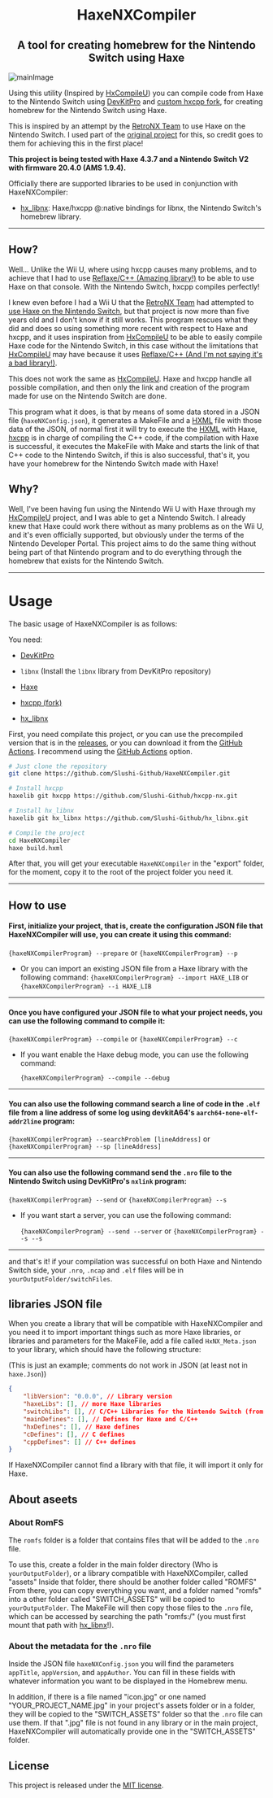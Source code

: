 <h1 align="center">HaxeNXCompiler</h1>
<h2 align="center">A tool for creating homebrew for the Nintendo Switch using Haxe</h2>

![mainImage](https://github.com/Slushi-Github/HaxeNXCompiler/blob/main/docs/readme/MainImage.png)

Using this utility (Inspired by [HxCompileU](https://github.com/Slushi-Github/hxCompileU)) you can compile code from Haxe to the Nintendo Switch using [DevKitPro](https://devkitpro.org) and [custom hxcpp fork](https://github.com/Slushi-Github/hxcpp-nx), for creating homebrew for the Nintendo Switch using Haxe.

This is inspired by an attempt by the [RetroNX Team](https://github.com/retronx-team) to use Haxe on the Nintendo Switch. I used part of the [original project](https://github.com/retronx-team/switch-haxe) for this, so credit goes to them for achieving this in the first place!

**This project is being tested with Haxe 4.3.7 and a Nintendo Switch V2 with firmware 20.4.0 (AMS 1.9.4).**

Officially there are supported libraries to be used in conjunction with HaxeNXCompiler:

- [hx_libnx](https://github.com/Slushi-Github/hx_libnx): Haxe/hxcpp @:native bindings for libnx, the Nintendo Switch's homebrew library.

-----

## How?

Well... Unlike the Wii U, where using hxcpp causes many problems, and to achieve that I had to use [Reflaxe/C++ (Amazing library!)](https://github.com/SomeRanDev/reflaxe.CPP) to be able to use Haxe on that console. With the Nintendo Switch, hxcpp compiles perfectly!

I knew even before I had a Wii U that the [RetroNX Team](https://github.com/retronx-team) had attempted to [use Haxe on the Nintendo Switch](https://github.com/retronx-team/switch-haxe), but that project is now more than five years old and I don't know if it still works. This program rescues what they did and does so using something more recent with respect to Haxe and hxcpp, and it uses inspiration from [HxCompileU](https://github.com/Slushi-Github/hxCompileU) to be able to easily compile Haxe code for the Nintendo Switch, in this case without the limitations that [HxCompileU](https://github.com/Slushi-Github/hxCompileU) may have because it uses [Reflaxe/C++ (And I'm not saying it's a bad library!)](https://github.com/SomeRanDev/reflaxe.CPP).

This does not work the same as [HxCompileU](https://github.com/Slushi-Github/hxCompileU). Haxe and hxcpp handle all possible compilation, and then only the link and creation of the program made for use on the Nintendo Switch are done.

This program what it does, is that by means of some data stored in a JSON file (``haxeNXConfig.json``), it generates a MakeFile and a [HXML](https://haxe.org/manual/compiler-usage-hxml.html) file with those data of the JSON, of normal first it will try to execute the [HXML](https://haxe.org/manual/compiler-usage-hxml.html) with Haxe, [hxcpp](https://github.com/Slushi-Github/hxcpp-nx) is in charge of compiling the C++ code, if the compilation with Haxe is successful, it executes the MakeFile with Make and starts the link of that C++ code to the Nintendo Switch, if this is also successful, that's it, you have your homebrew for the Nintendo Switch made with Haxe!

## Why?

Well, I've been having fun using the Nintendo Wii U with Haxe through my [HxCompileU](https://github.com/Slushi-Github/hxCompileU) project, and I was able to get a Nintendo Switch. I already knew that Haxe could work there without as many problems as on the Wii U, and it's even officially supported, but obviously under the terms of the Nintendo Developer Portal. This project aims to do the same thing without being part of that Nintendo program and to do everything through the homebrew that exists for the Nintendo Switch.

-----

# Usage

The basic usage of HaxeNXCompiler is as follows:

You need:
- [DevKitPro](https://devkitpro.org/wiki/Getting_Started)

- ``libnx`` (Install the ``libnx`` library from DevKitPro repository)

- [Haxe](https://haxe.org/)

- [hxcpp (fork)](https://github.com/Slushi-Github/hxcpp-nx)

- [hx_libnx](https://github.com/Slushi-Github/hx_libnx)

First, you need compilate this project, or you can use the precompiled version that is in the [releases](https://github.com/Slushi-Github/HaxeNXCompiler/releases), or you can download it from the [GitHub Actions](https://github.com/Slushi-Github/HaxeNXCompiler/actions). I recommend using the [GitHub Actions](https://github.com/Slushi-Github/HaxeNXCompiler/actions) option.

```bash
# Just clone the repository
git clone https://github.com/Slushi-Github/HaxeNXCompiler.git

# Install hxcpp
haxelib git hxcpp https://github.com/Slushi-Github/hxcpp-nx.git

# Install hx_libnx
haxelib git hx_libnx https://github.com/Slushi-Github/hx_libnx.git

# Compile the project
cd HaxeNXCompiler
haxe build.hxml
```

After that, you will get your executable ``HaxeNXCompiler`` in the "export" folder, for the moment, copy it to the root of the project folder you need it.

-----

## How to use

#### First, initialize your project, that is, create the configuration JSON file that HaxeNXCompiler will use, you can create it using this command:
``{haxeNXCompilerProgram} --prepare`` or ``{haxeNXCompilerProgram} --p``

 - Or you can import an existing JSON file from a Haxe library with the following command:
``{haxeNXCompilerProgram} --import HAXE_LIB`` or ``{haxeNXCompilerProgram} --i HAXE_LIB``

-----

#### Once you have configured your JSON file to what your project needs, you can use the following command to compile it:
``{haxeNXCompilerProgram} --compile`` or ``{haxeNXCompilerProgram} --c``

 - If you want enable the Haxe debug mode, you can use the following command:

    ``{haxeNXCompilerProgram} --compile --debug``

-----

#### You can also use the following command search a line of code in the ``.elf`` file from a line address of some log using devkitA64's ``aarch64-none-elf-addr2line`` program:

``{haxeNXCompilerProgram} --searchProblem [lineAddress]`` or ``{haxeNXCompilerProgram} --sp [lineAddress]``

-----

#### You can also use the following command send the ``.nro`` file to the Nintendo Switch using DevKitPro's ``nxlink`` program:

``{haxeNXCompilerProgram} --send`` or ``{haxeNXCompilerProgram} --s``

 - If you want start a server, you can use the following command:

    ``{haxeNXCompilerProgram} --send --server`` or ``{haxeNXCompilerProgram} --s --s``

-----

and that's it! if your compilation was successful on both Haxe and Nintendo Switch side, your ``.nro``, ``.ncap`` and ``.elf`` files will be in ``yourOutputFolder/switchFiles``.


## libraries JSON file

When you create a library that will be compatible with HaxeNXCompiler and you need it to import important things such as more Haxe libraries, or libraries and parameters for the MakeFile, add a file called ``HxNX_Meta.json`` to your library, which should have the following structure: 

(This is just an example; comments do not work in JSON (at least not in ``haxe.Json``))

```json
{
    "libVersion": "0.0.0", // Library version
    "haxeLibs": [], // more Haxe libraries
    "switchLibs": [], // C/C++ Libraries for the Nintendo Switch (from DevKitPro)
    "mainDefines": [], // Defines for Haxe and C/C++
    "hxDefines": [], // Haxe defines
    "cDefines": [], // C defines
    "cppDefines": [] // C++ defines
}
```

If HaxeNXCompiler cannot find a library with that file, it will import it only for Haxe.

## About aseets

### About RomFS

The ``romfs`` folder is a folder that contains files that will be added to the ``.nro`` file.

To use this, create a folder in the main folder directory (Who is ``yourOutputFolder``), or a library compatible with HaxeNXCompiler, called "assets" Inside that folder, there should be another folder called "ROMFS" From there, you can copy everything you want, and a folder named "romfs" into a other folder called "SWITCH_ASSETS" will be copied to ``yourOutputFolder``. The MakeFile will then copy those files to the ``.nro`` file, which can be accessed by searching the path "romfs:/" (you must first mount that path with [hx_libnx](https://github.com/Slushi-Github/hx_libnx)!).

### About the metadata for the ``.nro`` file

Inside the JSON file ``haxeNXConfig.json`` you will find the parameters ``appTitle``, ``appVersion``, and ``appAuthor``. You can fill in these fields with whatever information you want to be displayed in the Homebrew menu. 

In addition, if there is a file named "icon.jpg" or one named "YOUR_PROJECT_NAME.jpg" in your project's assets folder or in a folder, they will be copied to the "SWITCH_ASSETS" folder so that the ``.nro`` file can use them. If that ".jpg" file is not found in any library or in the main project, HaxeNXCompiler will automatically provide one in the "SWITCH_ASSETS" folder.

## License
This project is released under the [MIT license](https://github.com/Slushi-Github/HaxeNXCompiler/blob/main/LICENSE.md).
